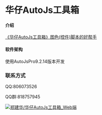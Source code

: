 # 华仔AutoJs工具箱

#### 介绍
[《华仔AutoJs工具箱》图色(控件)脚本的好帮手](https://www.zjh336.cn/?id=2109)

#### 软件架构
使用AutoJsPro9.2.14版本开发

### 联系方式

QQ:806073526

QQ群:818757945

[![郑建华/华仔AutoJs工具箱_Web端](https://gitee.com/zjh336/hz_autojs_toolbox_web/widgets/widget_card.svg?colors=4183c4,ffffff,ffffff,e3e9ed,666666,9b9b9b)](https://gitee.com/zjh336/hz_autojs_toolbox_web)